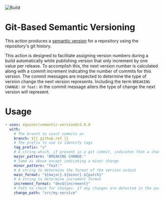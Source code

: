 ![Build](https://github.com/equinor/semantic-version/workflows/Build/badge.svg)

# Git-Based Semantic Versioning

This action produces a [semantic version](https://semver.org) for a repository
using the repository's git history.

This action is designed to facilitate assigning version numbers during a build
automatically while publishing version that only increment by one value per
release. To accomplish this, the next version number is calculated along with
a commit increment indicating the number of commits for this version. The
commit messages are inspected to determine the type of version change the next
version represents. Including the term `BREAKING CHANGE:` or `feat:` in the commit
message alters the type of change the next version will represent.

# Usage

<!-- start usage -->

```yaml
- uses: equinor/semantic-version@v3.0.0
  with:
    # The branch to count commits on
    branch: ${{ github.ref }}
    # The prefix to use to identify tags
    tag_prefix: "v"
    # A string which, if present in a git commit, indicates that a change represents a major (breaking) change
    major_pattern: "BREAKING CHANGE:"
    # Same as above except indicating a minor change
    minor_pattern: "feat:"
    # A string to determine the format of the version output
    main_format: "${major}.${minor}.${patch}"
    # A string to determine increment format
    increment_format: "dev${increment}"
    # Path to check for changes. If any changes are detected in the path the 'changed' output will true. Enter multiple paths separated by spaces.
    change_path: "src/my-service"
```

